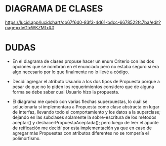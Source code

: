 # DIAGRAMA DE CLASES
https://lucid.app/lucidchart/cb67f6d0-83f3-4d61-bdcc-6678522fc7ba/edit?page=xIvGIxWKZMfx##


# DUDAS
* En el diagrama de clases propuse hacer un enum Criterio con las dos opciones que se nombran en el enunciado pero no estaba seguro si era algo necesario por lo que finalmente no lo llevé a código.

* Decidí agregar el atributo Usuario a los dos tipos de Propuesta porque a pesar de que no lo piden los requerimientos considero que de alguna forma se debe saber cual Usuario hizo la propuesta.

* El diagrama me quedó con varias flechas superpuestas, lo cuál se solucionaría si implementara a Propuesta como clase abstracta en lugar de interfaz, llevando todo el comportamiento y los datos a la superclase; dejando en las subclases solamente la sobre-escritura de los métodos aceptar() y deshacerPropuestaAceptada(); pero luego de leer el apunte de reificación me decidí por esta implementación ya que en caso de agregar más Propuestas con atributos diferentes no se rompería el polimorfismo.
 
